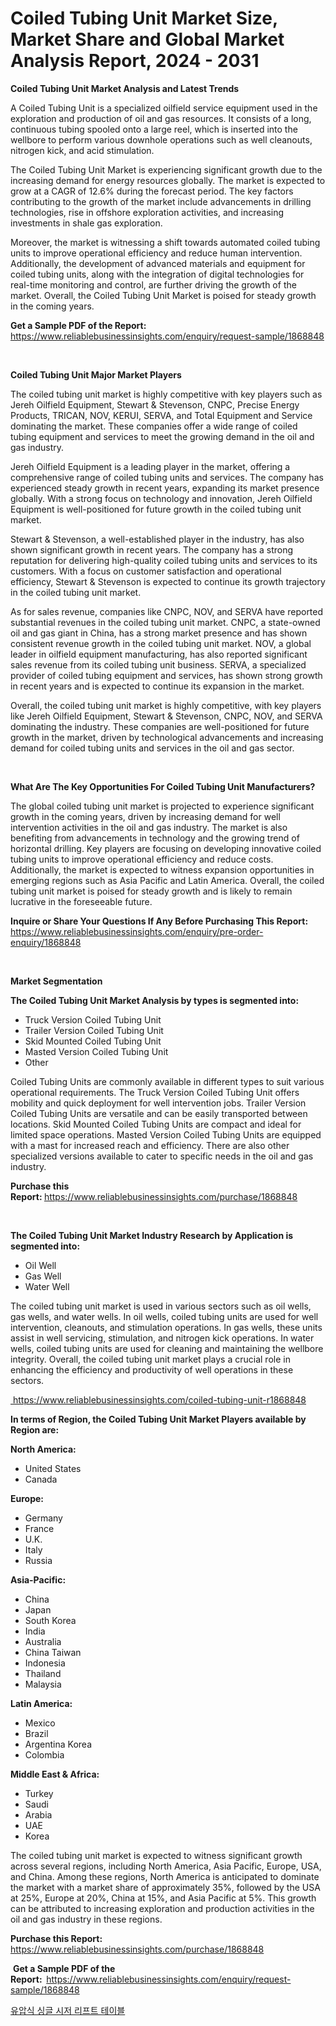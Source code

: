 <p><h1>Coiled Tubing Unit Market Size, Market Share and Global Market Analysis Report, 2024 - 2031</h1></p><p><strong>Coiled Tubing Unit Market Analysis and Latest Trends</strong></p>
<p><p>A Coiled Tubing Unit is a specialized oilfield service equipment used in the exploration and production of oil and gas resources. It consists of a long, continuous tubing spooled onto a large reel, which is inserted into the wellbore to perform various downhole operations such as well cleanouts, nitrogen kick, and acid stimulation.</p><p>The Coiled Tubing Unit Market is experiencing significant growth due to the increasing demand for energy resources globally. The market is expected to grow at a CAGR of 12.6% during the forecast period. The key factors contributing to the growth of the market include advancements in drilling technologies, rise in offshore exploration activities, and increasing investments in shale gas exploration.</p><p>Moreover, the market is witnessing a shift towards automated coiled tubing units to improve operational efficiency and reduce human intervention. Additionally, the development of advanced materials and equipment for coiled tubing units, along with the integration of digital technologies for real-time monitoring and control, are further driving the growth of the market. Overall, the Coiled Tubing Unit Market is poised for steady growth in the coming years.</p></p>
<p><strong>Get a Sample PDF of the Report:&nbsp;</strong> <a href="https://www.reliablebusinessinsights.com/enquiry/request-sample/1868848">https://www.reliablebusinessinsights.com/enquiry/request-sample/1868848</a></p>
<p>&nbsp;</p>
<p><strong>Coiled Tubing Unit Major Market Players</strong></p>
<p><p>The coiled tubing unit market is highly competitive with key players such as Jereh Oilfield Equipment, Stewart & Stevenson, CNPC, Precise Energy Products, TRICAN, NOV, KERUI, SERVA, and Total Equipment and Service dominating the market. These companies offer a wide range of coiled tubing equipment and services to meet the growing demand in the oil and gas industry.</p><p>Jereh Oilfield Equipment is a leading player in the market, offering a comprehensive range of coiled tubing units and services. The company has experienced steady growth in recent years, expanding its market presence globally. With a strong focus on technology and innovation, Jereh Oilfield Equipment is well-positioned for future growth in the coiled tubing unit market.</p><p>Stewart & Stevenson, a well-established player in the industry, has also shown significant growth in recent years. The company has a strong reputation for delivering high-quality coiled tubing units and services to its customers. With a focus on customer satisfaction and operational efficiency, Stewart & Stevenson is expected to continue its growth trajectory in the coiled tubing unit market.</p><p>As for sales revenue, companies like CNPC, NOV, and SERVA have reported substantial revenues in the coiled tubing unit market. CNPC, a state-owned oil and gas giant in China, has a strong market presence and has shown consistent revenue growth in the coiled tubing unit market. NOV, a global leader in oilfield equipment manufacturing, has also reported significant sales revenue from its coiled tubing unit business. SERVA, a specialized provider of coiled tubing equipment and services, has shown strong growth in recent years and is expected to continue its expansion in the market.</p><p>Overall, the coiled tubing unit market is highly competitive, with key players like Jereh Oilfield Equipment, Stewart & Stevenson, CNPC, NOV, and SERVA dominating the industry. These companies are well-positioned for future growth in the market, driven by technological advancements and increasing demand for coiled tubing units and services in the oil and gas sector.</p></p>
<p>&nbsp;</p>
<p><strong>What Are The Key Opportunities For Coiled Tubing Unit Manufacturers?</strong></p>
<p><p>The global coiled tubing unit market is projected to experience significant growth in the coming years, driven by increasing demand for well intervention activities in the oil and gas industry. The market is also benefiting from advancements in technology and the growing trend of horizontal drilling. Key players are focusing on developing innovative coiled tubing units to improve operational efficiency and reduce costs. Additionally, the market is expected to witness expansion opportunities in emerging regions such as Asia Pacific and Latin America. Overall, the coiled tubing unit market is poised for steady growth and is likely to remain lucrative in the foreseeable future.</p></p>
<p><strong>Inquire or Share Your Questions If Any Before Purchasing This Report:</strong> <a href="https://www.reliablebusinessinsights.com/enquiry/pre-order-enquiry/1868848">https://www.reliablebusinessinsights.com/enquiry/pre-order-enquiry/1868848</a></p>
<p>&nbsp;</p>
<p><strong>Market Segmentation</strong></p>
<p><strong>The Coiled Tubing Unit Market Analysis by types is segmented into:</strong></p>
<p><ul><li>Truck Version Coiled Tubing Unit</li><li>Trailer Version Coiled Tubing Unit</li><li>Skid Mounted Coiled Tubing Unit</li><li>Masted Version Coiled Tubing Unit</li><li>Other</li></ul></p>
<p><p>Coiled Tubing Units are commonly available in different types to suit various operational requirements. The Truck Version Coiled Tubing Unit offers mobility and quick deployment for well intervention jobs. Trailer Version Coiled Tubing Units are versatile and can be easily transported between locations. Skid Mounted Coiled Tubing Units are compact and ideal for limited space operations. Masted Version Coiled Tubing Units are equipped with a mast for increased reach and efficiency. There are also other specialized versions available to cater to specific needs in the oil and gas industry.</p></p>
<p><strong>Purchase this Report:&nbsp;</strong><a href="https://www.reliablebusinessinsights.com/purchase/1868848">https://www.reliablebusinessinsights.com/purchase/1868848</a></p>
<p>&nbsp;</p>
<p><strong>The Coiled Tubing Unit Market Industry Research by Application is segmented into:</strong></p>
<p><ul><li>Oil Well</li><li>Gas Well</li><li>Water Well</li></ul></p>
<p><p>The coiled tubing unit market is used in various sectors such as oil wells, gas wells, and water wells. In oil wells, coiled tubing units are used for well intervention, cleanouts, and stimulation operations. In gas wells, these units assist in well servicing, stimulation, and nitrogen kick operations. In water wells, coiled tubing units are used for cleaning and maintaining the wellbore integrity. Overall, the coiled tubing unit market plays a crucial role in enhancing the efficiency and productivity of well operations in these sectors.</p></p>
<p><a href="https://www.reliablebusinessinsights.com/coiled-tubing-unit-r1868848">&nbsp;https://www.reliablebusinessinsights.com/coiled-tubing-unit-r1868848</a></p>
<p><strong>In terms of Region, the Coiled Tubing Unit Market Players available by Region are:</strong></p>
<p>
    <p> <strong> North America: </strong>
        <ul>
            <li>United States</li>
            <li>Canada</li>
        </ul>
        </p> 
    <p> <strong> Europe: </strong>
        <ul>
            <li>Germany</li>
            <li>France</li>
            <li>U.K.</li>
            <li>Italy</li>
            <li>Russia</li>
        </ul>
        </p> 
    <p> <strong> Asia-Pacific: </strong>
        <ul>
            <li>China</li>
            <li>Japan</li>
            <li>South Korea</li>
            <li>India</li>
            <li>Australia</li>
            <li>China Taiwan</li>
            <li>Indonesia</li>
            <li>Thailand</li>
            <li>Malaysia</li>
        </ul>
        </p> 
    <p> <strong> Latin America: </strong>
        <ul>
            <li>Mexico</li>
            <li>Brazil</li>
            <li>Argentina Korea</li>
            <li>Colombia</li>
        </ul>
        </p> 
    <p> <strong> Middle East & Africa: </strong>
        <ul>
            <li>Turkey</li>
            <li>Saudi</li>
            <li>Arabia</li>
            <li>UAE</li>
            <li>Korea</li>
        </ul>
    </p>
    </p>
<p><p>The coiled tubing unit market is expected to witness significant growth across several regions, including North America, Asia Pacific, Europe, USA, and China. Among these regions, North America is anticipated to dominate the market with a market share of approximately 35%, followed by the USA at 25%, Europe at 20%, China at 15%, and Asia Pacific at 5%. This growth can be attributed to increasing exploration and production activities in the oil and gas industry in these regions.</p></p>
<p><strong>Purchase this Report: </strong><a href="https://www.reliablebusinessinsights.com/purchase/1868848">https://www.reliablebusinessinsights.com/purchase/1868848</a></p>
<p>&nbsp;<strong>Get a Sample PDF of the Report:&nbsp;&nbsp;</strong><a href="https://www.reliablebusinessinsights.com/enquiry/request-sample/1868848">https://www.reliablebusinessinsights.com/enquiry/request-sample/1868848</a></p>
<p><strong></strong></p>
<p><p><a href="https://github.com/apple8975768/Market-Research-Report-List-1/blob/main/2165639163524.md">유압식 싱글 시저 리프트 테이블</a></p></p>
